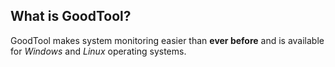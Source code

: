 ## What is GoodTool?

GoodTool makes system monitoring easier than **ever before** and is available for _Windows_ and _Linux_ operating systems.
